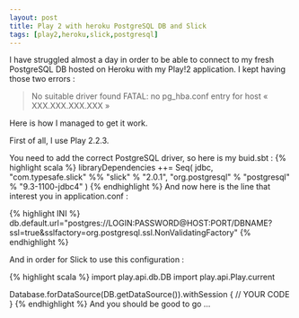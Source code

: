 ```yaml
---
layout: post
title: Play 2 with heroku PostgreSQL DB and Slick
tags: [play2,heroku,slick,postgresql]
---
```


I have struggled almost a day in order to be able to connect to my fresh PostgreSQL DB hosted on Heroku with my Play!2 application. I kept having those two errors :

> No suitable driver found
> FATAL: no pg_hba.conf entry for host « XXX.XXX.XXX.XXX »

Here is how I managed to get it work.

First of all, I use Play 2.2.3.

You need to add the correct PostgreSQL driver, so here is my buid.sbt :
{% highlight scala %}
libraryDependencies ++= Seq(
  jdbc,
  "com.typesafe.slick" %% "slick" % "2.0.1",
  "org.postgresql" % "postgresql" % "9.3-1100-jdbc4"
)
{% endhighlight %}
And now here is the line that interest you in application.conf :

{% highlight INI %}
db.default.url="postgres://LOGIN:PASSWORD@HOST:PORT/DBNAME?ssl=true&sslfactory=org.postgresql.ssl.NonValidatingFactory"
{% endhighlight %}

And in order for Slick to use this configuration :

{% highlight scala %}
import play.api.db.DB
import play.api.Play.current

Database.forDataSource(DB.getDataSource()).withSession { 
// YOUR CODE
}
{% endhighlight %}
And you should be good to go …
